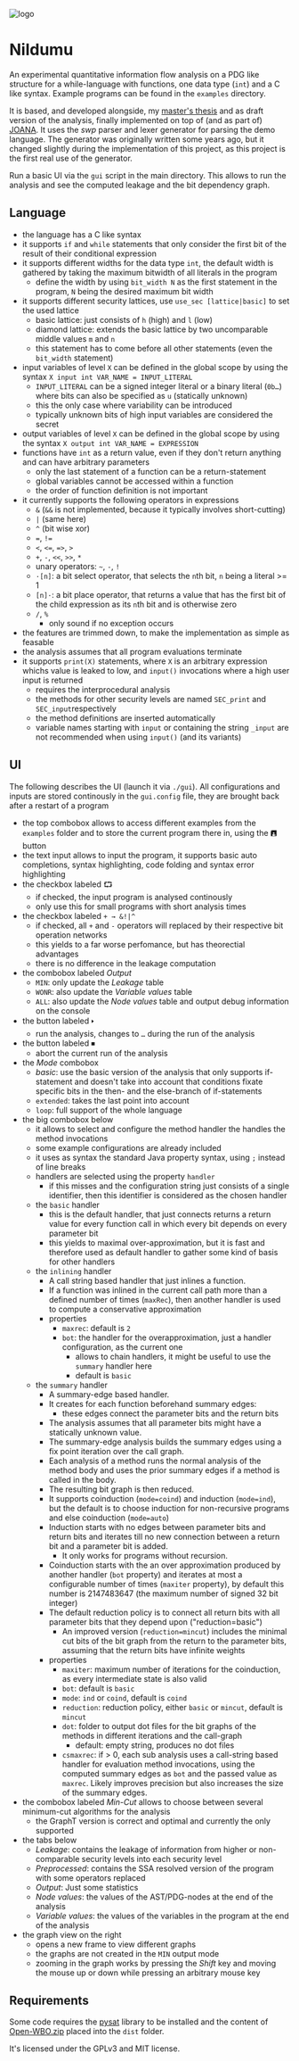 ![logo](./img/logo.png)

Nildumu
=======

An experimental quantitative information flow analysis on a PDG like
structure for a while-language with functions, one data type (`int`)
and a C like syntax. Example programs can be found in the `examples`
directory.

It is based, and developed alongside, my [master's thesis](https://pp.info.uni-karlsruhe.de/publication.php?id=bechberger18masterarbeit) and as draft version of the analysis, finally implemented on top of (and as part of) [JOANA](https://pp.ipd.kit.edu/projects/joana/).
It uses the *swp* parser and lexer generator for parsing the demo
language. The generator was originally written some years ago, but it
changed slightly during the implementation of this project, as this
project is the first real use of the generator.

Run a basic UI via the `gui` script in the main directory. This allows
to run the analysis and see the computed leakage and the bit dependency
graph.

Language
--------
- the language has a C like syntax
- it supports `if` and `while` statements that only consider the first
bit of the result of their conditional expression
- it supports different widths for the data type `int`, the default
width is gathered by taking the maximum bitwidth of all literals in the
program
    - define the width by using `bit_width N` as the first statement
    in the program, `N` being the desired maximum bit width
- it supports different security lattices, use `use_sec [lattice|basic]`
  to set the used lattice
    - basic lattice: just consists of `h` (high) and `l` (low)
    - diamond lattice: extends the basic lattice by two uncomparable
      middle values `m` and `n`
    - this statement has to come before all other statements (even
      the `bit_width` statement)
- input variables of level `X` can be defined in the global scope by
  using the syntax `X input int VAR_NAME = INPUT_LITERAL`
    - `INPUT_LITERAL` can be a signed integer literal or a binary literal
      (`0b…`) where bits can also be specified as `u` (statically unknown)
    - this the only case where variability can be introduced
    - typically unknown bits of high input variables are considered the
      secret
- output variables of level `X` can be defined in the global scope by
  using the syntax `X output int VAR_NAME = EXPRESSION`
- functions have `int` as a return value, even if they don't return
  anything and can have arbitrary parameters
  - only the last statement of a function can be a return-statement
  - global variables cannot be accessed within a function
  - the order of function definition is not important
- it currently supports the following operators in expressions
  - `&` (`&&` is not implemented, because it typically involves
    short-cutting)
  - `|` (same here)
  - `^` (bit wise xor)
  - `=`, `!=`
  - `<`, `<=`, `=>`, `>`
  - `+`, `-`, `<<`, `>>`, `*`
  - unary operators: `~`, `-`, `!`
  - `·[n]`: a bit select operator, that selects the `n`th bit, `n` being
    a literal >= 1
  - `[n]·`: a bit place operator, that returns a value that has the
    first bit of the child expression as its `n`th bit and is otherwise
    zero
  - `/`, `%`
    - only sound if no exception occurs
- the features are trimmed down, to make the implementation as simple
  as feasable
- the analysis assumes that all program evaluations terminate
- it supports `print(X)` statements, where `X` is an arbitrary expression
  whichs value is leaked to low,
  and `input()` invocations where a high user input is returned
  - requires the interprocedural analysis
  - the methods for other security levels are named `SEC_print` and `SEC_input`respectively
  - the method definitions are inserted automatically
  - variable names starting with `input` or containing the string `_input` are not recommended when using
    `input()` (and its variants)  

UI
---
The following describes the UI (launch it via `./gui`).
All configurations and inputs are stored continously in the
`gui.config` file, they are brought back after a restart of a program

- the top combobox allows to access different examples from the
  `examples` folder and to store the current program there in,
  using the 🖪 button
- the text input allows to input the program, it supports basic
  auto completions, syntax highlighting, code folding and syntax error
  highlighting
- the checkbox labeled ⮔
    - if checked, the input program is analysed continously
    - only use this for small programs with short analysis times
- the checkbox labeled `+ → &!|^`
    - if checked, all `+` and `-` operators will replaced by their
      respective bit operation networks
    - this yields to a far worse perfomance, but has theorectial
      advantages
    - there is no difference in the leakage computation
- the combobox labeled *Output*
    - `MIN`: only update the *Leakage* table
    - `WONR`: also update the *Variable values* table
    - `ALL`: also update the *Node values* table and output debug
      information on the console
- the button labeled 🢒
    - run the analysis, changes to `…` during the run of the analysis
- the button labeled ⏹
    - abort the current run of the analysis
- the *Mode* combobox
    - *basic*: use the basic version of the analysis that only supports
      if-statement and doesn't take into account that conditions fixate
      specific bits in the then- and the else-branch of if-statements
   - `extended`: takes the last point into account
   - `loop`: full support of the whole language
- the big combobox below
   - it allows to select and configure the method handler the handles
     the method invocations
   - some example configurations are already included
   - it uses as syntax the standard Java property syntax, using `;`
     instead of line breaks
   - handlers are selected using the property `handler`
        - if this misses and the configuration string just consists of
          a single identifier, then this identifier is considered as
          the chosen handler
   - the `basic` handler
        - this is the default handler, that just connects returns
          a return value for every function call in which every bit
          depends on every parameter bit
        - this yields to maximal over-approximation, but it is fast
          and therefore used as default handler to gather some kind of
          basis for other handlers
   - the `inlining` handler
        - A call string based handler that just inlines a function.
        - If a function was inlined in the current call path more
          than a defined number of times (`maxRec`), then another
          handler is used to compute a conservative approximation
        - properties
            - `maxrec`: default is `2`
            - `bot`: the handler for the overapproximation, just
              a handler configuration, as the current one
                - allows to chain handlers, it might be useful to use
                  the `summary` handler here
                - default is `basic`
   - the `summary` handler
        - A summary-edge based handler.
        - It creates for each function beforehand summary edges:
            - these edges connect the parameter bits and the return bits
        - The analysis assumes that all parameter bits might have a
          statically unknown value.
        - The summary-edge analysis builds the summary edges using a
          fix point iteration over the call graph.
        - Each analysis of a method runs the normal analysis of the
          method body and uses the prior summary edges if a method is
          called in the body.
        - The resulting bit graph is then reduced.
        - It supports coinduction (`mode=coind`)
          and induction (`mode=ind`), but the default is to choose
          induction for non-recursive programs and else coinduction
          (`mode=auto`)
        - Induction starts with no edges between parameter bits and
          return bits and iterates till no new connection between a
          return bit and a parameter bit is added.
            - It only works for programs without recursion.
        - Coinduction starts with the an over approximation produced by
          another handler (`bot` property) and iterates at most a
          configurable number of times (`maxiter` property), by default
          this number is 2147483647 (the maximum number of signed 32 bit
          integer)
        - The default reduction policy is to connect all return bits
          with all parameter bits that they depend upon
          ("reduction=basic")
            - An improved version (`reduction=mincut`) includes the
              minimal cut bits of the bit graph from the return to the
              parameter bits, assuming that the return bits have
              infinite weights
        - properties
            - `maxiter`: maximum number of iterations for the
              coinduction, as every intermediate state is also valid
            - `bot`: default is `basic`
            - `mode`: `ind` or `coind`, default is `coind`
            - `reduction`: reduction policy, either `basic` or `mincut`,
              default is `mincut`
            - `dot`: folder to output dot files for the bit graphs of
              the methods in different iterations and the call-graph
                - default: empty string, produces no dot files
            - `csmaxrec`: if > 0, each sub analysis uses a call-string
              based handler for evaluation method invocations, using
              the computed summary edges as `bot` and the passed value
              as `maxrec`. Likely improves precision but also increases
              the size of the summary edges.
- the combobox labeled *Min-Cut* allows to choose between several
  minimum-cut algorithms for the analysis
    - the GraphT version is correct and optimal and currently the only supported
- the tabs below
    - *Leakage*: contains the leakage of information from higher or
      non-comparable security levels into each security level
    - *Preprocessed*: contains the SSA resolved version of the program
      with some operators replaced
    - *Output*: Just some statistics
    - *Node values*: the values of the AST/PDG-nodes at the end of the
      analysis
    - *Variable values*: the values of the variables in the program
      at the end of the analysis
- the graph view on the right
    - opens a new frame to view different graphs
    - the graphs are not created in the `MIN` output mode
    - zooming in the graph works by pressing the *Shift* key and
      moving the mouse up or down while pressing an arbitrary mouse key

Requirements
------------
Some code requires the [pysat](https://github.com/pysathq/pysat) library to be installed and
the content of [Open-WBO.zip](https://maxsat-evaluations.github.io/2018/mse18-solver-src/complete/Open-WBO.zip)
placed into the `dist` folder.

It's licensed under the GPLv3 and MIT license.
